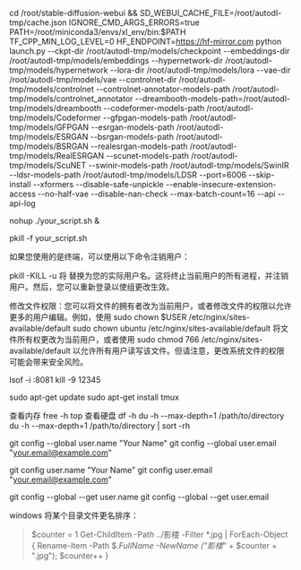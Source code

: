 cd /root/stable-diffusion-webui && SD_WEBUI_CACHE_FILE=/root/autodl-tmp/cache.json IGNORE_CMD_ARGS_ERRORS=true PATH=/root/miniconda3/envs/xl_env/bin:$PATH TF_CPP_MIN_LOG_LEVEL=0 HF_ENDPOINT=https://hf-mirror.com python launch.py --ckpt-dir /root/autodl-tmp/models/checkpoint --embeddings-dir /root/autodl-tmp/models/embeddings --hypernetwork-dir /root/autodl-tmp/models/hypernetwork --lora-dir /root/autodl-tmp/models/lora --vae-dir /root/autodl-tmp/models/vae --controlnet-dir /root/autodl-tmp/models/controlnet --controlnet-annotator-models-path /root/autodl-tmp/models/controlnet_annotator --dreambooth-models-path=/root/autodl-tmp/models/dreambooth --codeformer-models-path /root/autodl-tmp/models/Codeformer --gfpgan-models-path /root/autodl-tmp/models/GFPGAN --esrgan-models-path /root/autodl-tmp/models/ESRGAN --bsrgan-models-path /root/autodl-tmp/models/BSRGAN --realesrgan-models-path /root/autodl-tmp/models/RealESRGAN --scunet-models-path /root/autodl-tmp/models/ScuNET --swinir-models-path /root/autodl-tmp/models/SwinIR --ldsr-models-path /root/autodl-tmp/models/LDSR --port=6006 --skip-install --xformers --disable-safe-unpickle --enable-insecure-extension-access --no-half-vae --disable-nan-check --max-batch-count=16 --api --api-log

nohup ./your_script.sh &

pkill -f your_script.sh

如果您使用的是终端，可以使用以下命令注销用户：

pkill -KILL -u <username>
将 <username> 替换为您的实际用户名。这将终止当前用户的所有进程，并注销用户。然后，您可以重新登录以使组更改生效。

修改文件权限：您可以将文件的拥有者改为当前用户，或者修改文件的权限以允许更多的用户编辑。例如，使用
sudo chown $USER /etc/nginx/sites-available/default
sudo chown ubuntu /etc/nginx/sites-available/default
将文件所有权更改为当前用户，或者使用
sudo chmod 766 /etc/nginx/sites-available/default 以允许所有用户读写该文件。但请注意，更改系统文件的权限可能会带来安全风险。

lsof -i :8081
kill -9 12345

sudo apt-get update
sudo apt-get install tmux

查看内存
free -h
top
查看硬盘
df -h
du -h --max-depth=1 /path/to/directory
du -h --max-depth=1 /path/to/directory | sort -rh

git config --global user.name "Your Name"
git config --global user.email "your.email@example.com"

git config user.name "Your Name"
git config user.email "your.email@example.com"

git config --global --get user.name
git config --global --get user.email

windows 将某个目录文件更名排序：

> $counter = 1
> Get-ChildItem -Path ../影楼 -Filter \*.jpg | ForEach-Object { Rename-Item -Path $_.FullName -NewName ("影楼_" + $counter + ".jpg"); $counter++ }
